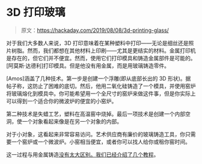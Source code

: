# 3D 打印玻璃

> 原文：<https://hackaday.com/2019/08/08/3d-printing-glass/>

对于我们大多数人来说，3D 打印意味着在某种塑料中打印——无论是细丝还是照片树脂。然而，我们都想在其他材料上印刷——尤其是更结实的材料。金属打印机是存在的，但它们并不便宜。然而，使用它们打印模具和铸造金属部件是可能的。[阿莫斯·达德利]打印模具。但是他没有用金属，而是用玻璃铸造零件。

[Amos]涵盖了几种技术。第一步是创建一个浮雕(即从底部长出的 3D 形状)。据帖子称，这防止了困难的底切。然后，他用二氧化硅铸造了一个模具，并使用窑炉将玻璃熔化到模具中。你可能希望用一个全尺寸的窑炉来做这件事，但是你实际上可以得到一个适合你的微波炉的便宜的小窑炉。

第二种技术是失蜡工艺，塑料在高温窑中烧掉。最后一项技术是创建一个内部空洞，使一个对象看起来像是在另一个对象的内部。

对于小对象，这看起来非常容易访问。艺术供应商有廉价的玻璃铸造工具，你只需要一个窑炉或一个微波炉。小窑相当便宜，或者你可以找人给你或租你窑时间。

这一过程与用金属铸造[没有太大区别。我们已经介绍了几个](https://hackaday.com/2019/03/28/casting-car-emblems-via-3d-printing/)[教程](https://hackaday.com/2018/02/25/casting-metal-parts-and-silicone-molds-from-3d-prints/)。